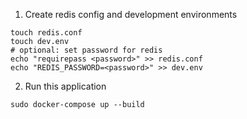 1. Create redis config and development environments
```shell
touch redis.conf
touch dev.env
# optional: set password for redis
echo "requirepass <password>" >> redis.conf
echo "REDIS_PASSWORD=<password>" >> dev.env
```

2. Run this application
```shell
sudo docker-compose up --build
```
